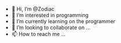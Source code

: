 - 👋 Hi, I’m @Zodiac
- 👀 I’m interested in programming
- 🌱 I’m currently learning on the programmer
- 💞️ I’m looking to collaborate on ...
- 📫 How to reach me ...

<!---
ZodiackiIler/ZodiackiIler is a ✨ special ✨ repository because its `README.md` (this file) appears on your GitHub profile.
You can click the Preview link to take a look at your changes.
--->
